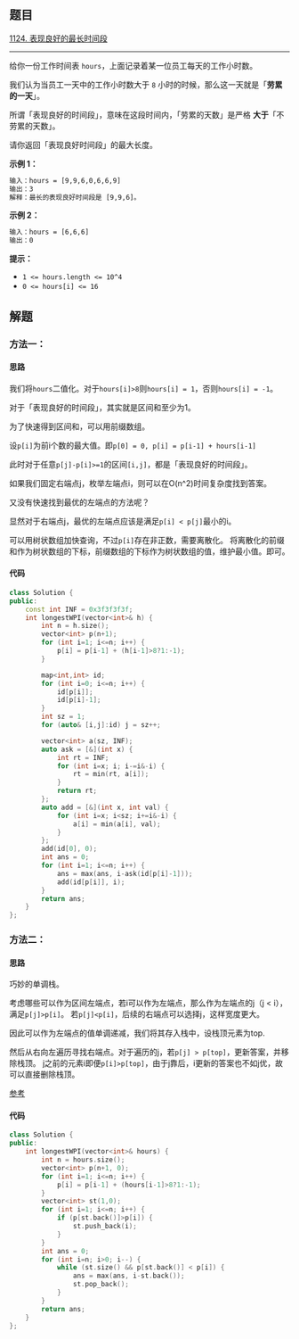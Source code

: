 ## 题目

[1124. 表现良好的最长时间段](https://leetcode.cn/problems/longest-well-performing-interval/)

---

给你一份工作时间表 `hours`，上面记录着某一位员工每天的工作小时数。

我们认为当员工一天中的工作小时数大于 `8` 小时的时候，那么这一天就是「**劳累的一天**」。

所谓「表现良好的时间段」，意味在这段时间内，「劳累的天数」是严格 **大于**「不劳累的天数」。

请你返回「表现良好时间段」的最大长度。

  

**示例 1：**

```txt
输入：hours = [9,9,6,0,6,6,9]
输出：3
解释：最长的表现良好时间段是 [9,9,6]。
```

**示例 2：**

```txt
输入：hours = [6,6,6]
输出：0
```
  

**提示：**

-   `1 <= hours.length <= 10^4`
-   `0 <= hours[i] <= 16`

  

## 解题

### 方法一：

#### 思路

我们将`hours`二值化。对于`hours[i]>8`则`hours[i] = 1`，否则`hours[i] = -1`。

对于「表现良好的时间段」，其实就是区间和至少为1。

为了快速得到区间和，可以用前缀数组。

设`p[i]`为前i个数的最大值。即`p[0] = 0, p[i] = p[i-1] + hours[i-1]`

此时对于任意`p[j]-p[i]>=1`的区间`[i,j]`，都是「表现良好的时间段」。

如果我们固定右端点j，枚举左端点i，则可以在O(n^2)时间复杂度找到答案。

又没有快速找到最优的左端点的方法呢？

显然对于右端点j，最优的左端点应该是满足`p[i] < p[j]`最小的i。

可以用树状数组加快查询，不过`p[i]`存在非正数，需要离散化。
将离散化的前缀和作为树状数组的下标，前缀数组的下标作为树状数组的值，维护最小值。即可。

#### 代码

```cpp
class Solution {
public:
    const int INF = 0x3f3f3f3f;
    int longestWPI(vector<int>& h) {
        int n = h.size();
        vector<int> p(n+1);
        for (int i=1; i<=n; i++) {
            p[i] = p[i-1] + (h[i-1]>8?1:-1);
        }

        map<int,int> id;
        for (int i=0; i<=n; i++) {
            id[p[i]];
            id[p[i]-1];
        }
        int sz = 1;
        for (auto& [i,j]:id) j = sz++;

        vector<int> a(sz, INF);
        auto ask = [&](int x) {
            int rt = INF;
            for (int i=x; i; i-=i&-i) {
                rt = min(rt, a[i]);
            }
            return rt;
        };
        auto add = [&](int x, int val) {
            for (int i=x; i<sz; i+=i&-i) {
                a[i] = min(a[i], val);
            }
        };
        add(id[0], 0);
        int ans = 0;
        for (int i=1; i<=n; i++) {
            ans = max(ans, i-ask(id[p[i]-1]));
            add(id[p[i]], i);
        }
        return ans;
    }
};
```
### 方法二：

#### 思路

巧妙的单调栈。

考虑哪些可以作为区间左端点，若i可以作为左端点，那么作为左端点的j（j < i），满足`p[j]>p[i]`。
若`p[j]<p[i]`，后续的右端点可以选择j，这样宽度更大。

因此可以作为左端点的值单调递减，我们将其存入栈中，设栈顶元素为top.

然后从右向左遍历寻找右端点。对于遍历的j，若`p[j] > p[top]`，更新答案，并移除栈顶。
j之前的元素i即便`p[i]>p[top]`，由于j靠后，i更新的答案也不如j优，故可以直接删除栈顶。

[参考](https://leetcode.cn/problems/longest-well-performing-interval/solution/liang-chong-zuo-fa-liang-zhang-tu-miao-d-hysl/)

#### 代码

```cpp
class Solution {
public:
    int longestWPI(vector<int>& hours) {
        int n = hours.size();
        vector<int> p(n+1, 0);
        for (int i=1; i<=n; i++) {
            p[i] = p[i-1] + (hours[i-1]>8?1:-1);
        }
        vector<int> st(1,0);
        for (int i=1; i<=n; i++) {
            if (p[st.back()]>p[i]) {
                st.push_back(i);
            }
        }
        int ans = 0;
        for (int i=n; i>0; i--) {
            while (st.size() && p[st.back()] < p[i]) {
                ans = max(ans, i-st.back());
                st.pop_back();
            }
        }
        return ans;
    }
};
```
